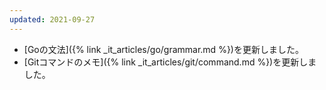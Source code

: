 ```yaml
---
updated: 2021-09-27
---
```

- [Goの文法]({% link _it_articles/go/grammar.md %})を更新しました。
- [Gitコマンドのメモ]({% link _it_articles/git/command.md %})を更新しました。
